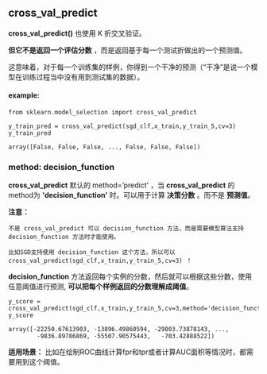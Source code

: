 ## cross_val_predict

__cross_val_predict()__	也使用	K 折交叉验证。

__但它不是返回一个评估分数__ ，而是返回基于每一个测试折做出的一个预测值。

这意味着，对于每一个训练集的样例，你得到一个干净的预测（“干净”是说一个模型在训练过程当中没有用到测试集的数据）。

#### example:

    from sklearn.model_selection import cross_val_predict

    y_train_pred = cross_val_predict(sgd_clf,x_train,y_train_5,cv=3)
    y_train_pred

    array([False, False, False, ..., False, False, False])

### method: decision_function

__cross_val_predict__ 默认的 method=’predict’ ，当 __cross_val_predict__ 的 method为 __'decision_function'__ 时。可以用于计算 __决策分数__ 。而不是 __预测值__。

__注意：__ 
    
    不是 cross_val_predict 可以 decision_function 方法，而是需要模型算法支持 decision_function 方法时才能使用。
    
    比如SGD支持使用 decision_function 这个方法，所以可以 cross_val_predict(sgd_clf,x_train,y_train_5,cv=3) ！

__decision_function__ 方法返回每个实例的分数，然后就可以根据这些分数，使用任意阈值进行预测, __可以把每个样例返回的分数理解成阈值__。


    y_score = cross_val_predict(sgd_clf,x_train,y_train_5,cv=3,method='decision_function')
    y_score

    array([-22250.67613903, -13896.49860594, -29003.73878143, ...,
            -9836.89786869, -55507.90575443,   -703.42888522])

__适用场景：__ 比如在绘制ROC曲线计算fpr和tpr或者计算AUC面积等情况时，都需要用到这个阈值。



